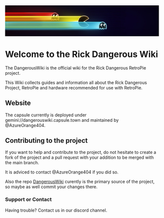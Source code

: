<div style="text-align: center;">
  
  ![Header Image](assets/theme/pacman.png "RickDangerous Header")
</div>

# Welcome to the Rick Dangerous Wiki

The DangerousWiki is the official wiki for the Rick Dangerous RetroPie project.

This Wiki collects guides and information all about the Rick Dangerous Project, RetroPie and hardware recommended for use with RetroPie.

## Website

The capsule currently is deployed under gemini://dangerouswiki.capsule.town and maintained by @AzureOrange404.

## Contributing to the project

If you want to help and contribute to the project, do not hesitate to create a fork of the project and a pull request with your addition to be merged with the main branch.

It is adviced to contact @AzureOrange404 if you did so.

Also the repo [DangerousWiki](https://github.com/AzureOrange404/DangerousWiki/) curently is the primary source of the project, so maybe as well commit your changes there.

### Support or Contact

Having trouble? Contact us in our discord channel.
